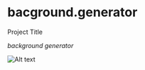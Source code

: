 # bacground.generator

Project Title

*background generator*

![Alt text](/relative/path/to/img.jpg?raw=true "Optional Title")

